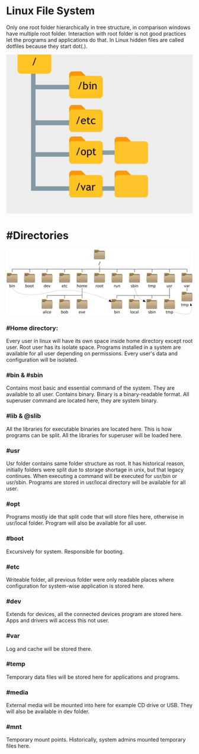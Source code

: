 # Linux File System

Only one root folder hierarchically in tree structure, in comparison windows have multiple root folder. Interaction with root folder is not good practices let the programs and applications do that.
In Linux hidden files are called dotfiles because they start dot(.). 

![Screenshot](img/screenshot.png)


# #Directories

![directories](img/img.png)

### #Home directory:
Every user in linux will have its own space inside home directory except root user. Root user has its isolate space. Programs installed in a system are available for all user depending on permissions. Every user's data and configuration will be isolated.

### #bin & #sbin
Contains most basic and essential command of the system. They are available to all user. Contains binary. Binary is a binary-readable format. All superuser command are located here, they are system binary.

### #lib & @slib
All the libraries for executable binaries are located here. This is how programs can be split. All the libraries for superuser will be loaded here.

### #usr
Usr folder contains same folder structure as root. It has historical reason, initially folders were split due to storage shortage in unix, but that legacy continues. When executing a command will be executed for usr/bin or usr/sbin. Programs are stored in usr/local directory will be available for all user.   

### #opt
Programs mostly ide that split code that will store files here, otherwise in usr/local folder. Program will also be available for all user.

### #boot
Excursively for system. Responsible for booting.

### #etc
Writeable folder, all previous folder were only readable places where configuration for system-wise application is stored here.

### #dev
Extends for devices, all the connected devices program are stored here. Apps and drivers will access this not user.

### #var
Log and cache will be stored there.

### #temp
Temporary data files will be stored here for applications and programs.

### #media
External media will be mounted into here for example CD drive or USB. They will also be available in dev folder.

### #mnt
Temporary mount points. Historically, system admins mounted temporary files here.